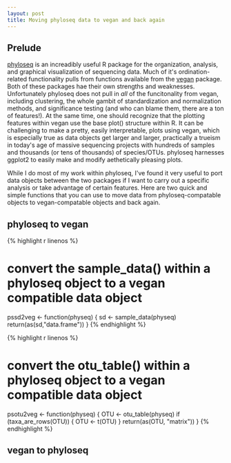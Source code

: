 ```yaml
---
layout: post
title: Moving phyloseq data to vegan and back again
---
```


## Prelude
[phyloseq](https://github.com/joey711/phyloseq) is an increadibly useful R package for the organization, analysis, and graphical visualization of sequencing data. Much of it's ordination-related functionality pulls from functions available from the [vegan](https://cran.r-project.org/web/packages/vegan/index.html) package. Both of these packages hae their own strengths and weaknesses. Unfortunately phyloseq does not pull in *all* of the funcitonality from vegan, including clustering, the whole gambit of standardization and normalization methods, and significance testing (and who can blame them, there are a ton of features!). At the same time, one should recognize that the plotting features within vegan use the base plot() structure within R. It can be challenging to make a pretty, easily interpretable, plots using vegan, which is especially true as data objects get larger and larger, practically a trueism in today's age of massive sequencing projects with hundreds of samples and thousands (or tens of thousands) of species/OTUs. phyloseq harnesses ggplot2 to easily make and modify aethetically pleasing plots. 

While I do most of my work within phyloseq, I've found it very useful to port data objects between the two packages if I want to carry out a specific analysis or take advantage of certain features. Here are two quick and simple functions that you can use to move data from phyloseq-compatable objects to vegan-compatable objects and back again. 

## phyloseq to vegan   

{% highlight r linenos %}  
# convert the sample_data() within a phyloseq object to a vegan compatible data object
pssd2veg <- function(physeq) {
  sd <- sample_data(physeq)
  return(as(sd,"data.frame"))
}
{% endhighlight %}  


{% highlight r linenos %}  
# convert the otu_table() within a phyloseq object to a vegan compatible data object
psotu2veg <- function(physeq) {
  OTU <- otu_table(physeq)
  if (taxa_are_rows(OTU)) {
    OTU <- t(OTU)
  }
  return(as(OTU, "matrix"))
}
{% endhighlight %}  

## vegan to phyloseq